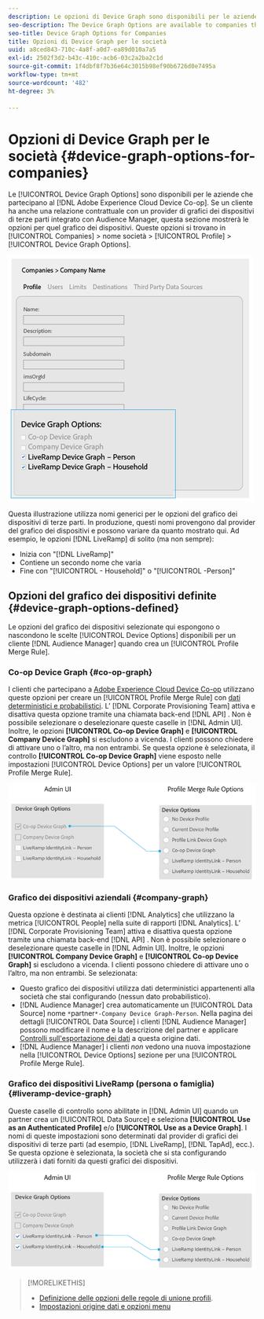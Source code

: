 ```yaml
---
description: Le opzioni di Device Graph sono disponibili per le aziende che partecipano a Adobe Experience Cloud Device Co-op. Se un cliente ha anche una relazione contrattuale con un provider di grafici dei dispositivi di terze parti integrato con Audience Manager, questa sezione mostrerà le opzioni per quel grafico dei dispositivi. Queste opzioni si trovano in Aziende > nome società > Profilo > Opzioni grafico dei dispositivi.
seo-description: The Device Graph Options are available to companies that participate in the Adobe Experience Cloud Device Co-op. If a customer also has a contractual relationship with a third-party device graph provider that is integrated with Audience Manager, this section will show options for that device graph. These options are located in Companies > company name > Profile > Device Graph Options.
seo-title: Device Graph Options for Companies
title: Opzioni di Device Graph per le società
uuid: a8ced843-710c-4a8f-a0d7-ea89d010a7a5
exl-id: 2502f3d2-b43c-410c-acb6-03c2a2ba2c1d
source-git-commit: 1f4dbf8f7b36e64c3015b98ef90b6726d0e7495a
workflow-type: tm+mt
source-wordcount: '482'
ht-degree: 3%

---
```


# Opzioni di Device Graph per le società {#device-graph-options-for-companies}

Le [!UICONTROL Device Graph Options] sono disponibili per le aziende che partecipano al [!DNL Adobe Experience Cloud Device Co-op]. Se un cliente ha anche una relazione contrattuale con un provider di grafici dei dispositivi di terze parti integrato con Audience Manager, questa sezione mostrerà le opzioni per quel grafico dei dispositivi. Queste opzioni si trovano in [!UICONTROL Companies] > nome società > [!UICONTROL Profile] > [!UICONTROL Device Graph Options].

![](assets/adminUIdataSource.png)

Questa illustrazione utilizza nomi generici per le opzioni del grafico dei dispositivi di terze parti. In produzione, questi nomi provengono dal provider del grafico dei dispositivi e possono variare da quanto mostrato qui. Ad esempio, le opzioni [!DNL LiveRamp] di solito (ma non sempre):

* Inizia con &quot;[!DNL LiveRamp]&quot;
* Contiene un secondo nome che varia
* Fine con &quot;[!UICONTROL - Household]&quot; o &quot;[!UICONTROL -Person]&quot;

## Opzioni del grafico dei dispositivi definite {#device-graph-options-defined}

Le opzioni del grafico dei dispositivi selezionate qui espongono o nascondono le scelte [!UICONTROL Device Options] disponibili per un cliente [!DNL Audience Manager] quando crea un [!UICONTROL Profile Merge Rule].

### Co-op Device Graph {#co-op-graph}

I clienti che partecipano a [Adobe Experience Cloud Device Co-op](https://experienceleague.adobe.com/docs/device-co-op/using/about/overview.html?lang=en) utilizzano queste opzioni per creare un [!UICONTROL Profile Merge Rule] con [dati deterministici e probabilistici](https://experienceleague.adobe.com/docs/device-co-op/using/device-graph/links.html?lang=en). L’ [!DNL Corporate Provisioning Team] attiva e disattiva questa opzione tramite una chiamata back-end [!DNL API] . Non è possibile selezionare o deselezionare queste caselle in [!DNL Admin UI]. Inoltre, le opzioni **[!UICONTROL Co-op Device Graph]** e **[!UICONTROL Company Device Graph]** si escludono a vicenda. I clienti possono chiedere di attivare uno o l’altro, ma non entrambi. Se questa opzione è selezionata, il controllo **[!UICONTROL Co-op Device Graph]** viene esposto nelle impostazioni [!UICONTROL Device Options] per un valore [!UICONTROL Profile Merge Rule].

![](assets/adminUI1.png)

### Grafico dei dispositivi aziendali {#company-graph}

Questa opzione è destinata ai clienti [!DNL Analytics] che utilizzano la metrica [!UICONTROL People] nella suite di rapporti [!DNL Analytics]. L’ [!DNL Corporate Provisioning Team] attiva e disattiva questa opzione tramite una chiamata back-end [!DNL API] . Non è possibile selezionare o deselezionare queste caselle in [!DNL Admin UI]. Inoltre, le opzioni **[!UICONTROL Company Device Graph]** e **[!UICONTROL Co-op Device Graph]** si escludono a vicenda. I clienti possono chiedere di attivare uno o l’altro, ma non entrambi. Se selezionata:

* Questo grafico dei dispositivi utilizza dati deterministici appartenenti alla società che stai configurando (nessun dato probabilistico).
* [!DNL Audience Manager] crea automaticamente un  [!UICONTROL Data Source] nome  `*`partner`*-Company Device Graph-Person`. Nella pagina dei dettagli [!UICONTROL Data Source] i clienti [!DNL Audience Manager] possono modificare il nome e la descrizione del partner e applicare [Controlli sull&#39;esportazione dei dati](https://experienceleague.adobe.com/docs/device-co-op/using/device-graph/links.html?lang=en) a questa origine dati.
* [!DNL Audience Manager] i clienti  *non* vedono una nuova impostazione nella  [!UICONTROL Device Options] sezione per una  [!UICONTROL Profile Merge Rule].

### Grafico dei dispositivi LiveRamp (persona o famiglia) {#liveramp-device-graph}

Queste caselle di controllo sono abilitate in [!DNL Admin UI] quando un partner crea un [!UICONTROL Data Source] e seleziona **[!UICONTROL Use as an Authenticated Profile]** e/o **[!UICONTROL Use as a Device Graph]**. I nomi di queste impostazioni sono determinati dal provider di grafici dei dispositivi di terze parti (ad esempio, [!DNL LiveRamp], [!DNL TapAd], ecc.). Se questa opzione è selezionata, la società che si sta configurando utilizzerà i dati forniti da questi grafici dei dispositivi.

![](assets/adminUI2.png)

>[!MORELIKETHIS]
>
>* [Definizione delle opzioni delle regole di unione profili](https://experienceleague.adobe.com/docs/audience-manager/user-guide/features/profile-merge-rules/merge-rule-definitions.html?lang=en).
>* [Impostazioni origine dati e opzioni menu](https://experienceleague.adobe.com/docs/audience-manager/user-guide/features/data-sources/datasources-list-and-settings.html?lang=en)

